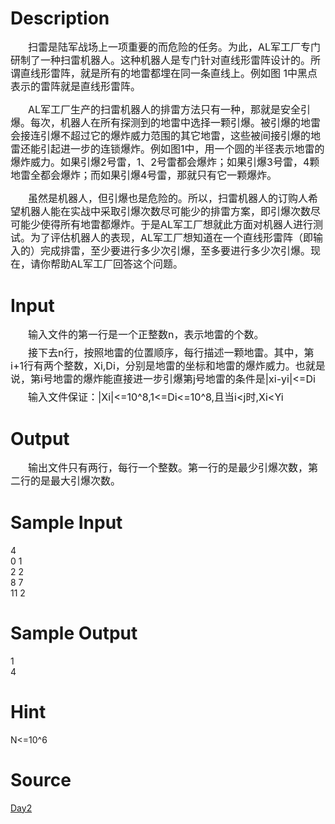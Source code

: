 
# Description

<div class="content"><div style="margin: 6pt 0cm 0pt; text-indent: 21pt; line-height: 150%"><span style="font-size: medium">扫雷是陆军战场上一项重要的而危险的任务。为此，AL军工厂专门研制了一种扫雷机器人。这种机器人是专门针对直线形雷阵设计的。所谓直线形雷阵，就是所有的地雷都埋在同一条直线上。例如图 1中黑点表示的雷阵就是直线形雷阵。</span></div>
<div style="margin: 6pt 0cm 0pt; text-indent: 21pt; line-height: 150%"><span style="font-size: medium"><img alt="" src="/source/bzoj/2520/img/aHR0cHM6Ly9seWRzeS5jb20vSnVkZ2VPbmxpbmUvdXBsb2FkLzIwMTExMS8xKDUpLmpwZw==.jpg"/></span></div>
<div align="center"></div>
<div style="margin: 6pt 0cm 12pt; text-indent: 21pt; line-height: 150%"><span style="font-size: medium">AL军工厂生产的扫雷机器人的排雷方法只有一种，那就是安全引爆。每次，机器人在所有探测到的地雷中选择一颗引爆。被引爆的地雷会接连引爆不超过它的爆炸威力范围的其它地雷，这些被间接引爆的地雷还能引起进一步的连锁爆炸。例如图1中，用一个圆的半径表示地雷的爆炸威力。如果引爆2号雷，1、2号雷都会爆炸；如果引爆3号雷，4颗地雷全都会爆炸；而如果引爆4号雷，那就只有它一颗爆炸。</span></div>
<div style="margin: 6pt 0cm 12pt; text-indent: 21pt; line-height: 150%"><span style="font-size: medium">虽然是机器人，但引爆也是危险的。所以，扫雷机器人的订购人希望机器人能在实战中采取引爆次数尽可能少的排雷方案，即引爆次数尽可能少使得所有地雷都爆炸。于是AL军工厂想就此方面对机器人进行测试。为了评估机器人的表现，AL军工厂想知道在一个直线形雷阵（即输入的）完成排雷，至少要进行多少次引爆，至多要进行多少次引爆。现在，请你帮助AL军工厂回答这个问题。</span></div></div>

# Input

<div class="content"><div style="margin: 6pt 0cm; text-indent: 21pt; line-height: 150%"><span style="font-size: medium">输入文件的第一行是一个正整数n，表示地雷的个数。</span></div>
<div style="margin: 6pt 0cm; text-indent: 21pt; line-height: 150%"><span style="font-size: medium">接下去n行，按照地雷的位置顺序，每行描述一颗地雷。其中，第i+1行有两个整数，Xi,Di，分别是地雷的坐标和地雷的爆炸威力。也就是说，第i号地雷的爆炸能直接进一步引爆第j号地雷的条件是|xi-yi|&lt;=Di</span></div>
<div style="margin: 6pt 0cm; text-indent: 21pt; line-height: 150%"><span style="font-size: medium">输入文件保证：|Xi|&lt;=10^8,1&lt;=Di&lt;=10^8,且当i&lt;j时,Xi&lt;Yi</span></div></div>

# Output

<div class="content"><p class="MsoPlainText" style="margin: 6pt 0cm 12pt; text-indent: 21pt; line-height: 150%; mso-para-margin-top: .5gd; mso-char-indent-count: 2.0; mso-para-margin-right: 0cm; mso-para-margin-bottom: 1.0gd; mso-para-margin-left: 0cm"><span style="mso-ascii-font-family: &#39;Times New Roman&#39;; mso-hansi-font-family: &#39;Times New Roman&#39;; mso-bidi-font-family: &#39;Times New Roman&#39;"><font face="宋体" size="3">输出文件只有两行，每行一个整数。第一行的是最少引爆次数，第二行的是最大引爆次数。</font></span><span lang="EN-US" style="font-family: &#34;Times New Roman&#34;"><o:p></o:p></span></p></div>

# Sample Input

<div class="content"><span class="sampledata">4<br/>
0 1<br/>
2 2<br/>
8 7<br/>
11 2<br/>
</span></div>

# Sample Output

<div class="content"><span class="sampledata">1<br/>
4<br/>
</span></div>

# Hint

<div class="content"><p></p><p>N&lt;=10^6</p><p></p></div>

# Source

<div class="content"><p><a href="problemset.php?search=Day2">Day2</a></p></div>

